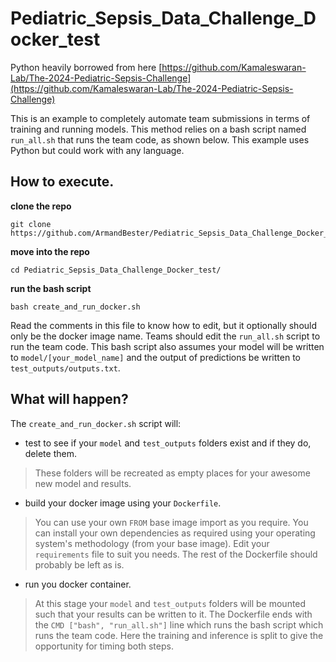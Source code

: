 # Pediatric_Sepsis_Data_Challenge_Docker_test

Python heavily borrowed from here [https://github.com/Kamaleswaran-Lab/The-2024-Pediatric-Sepsis-Challenge](https://github.com/Kamaleswaran-Lab/The-2024-Pediatric-Sepsis-Challenge)

This is an example to completely automate team submissions in terms of training and running models. This method relies on a bash script named `run_all.sh` that runs the team code, as shown below. This example uses Python but could work with any language.

## How to execute.

**clone the repo**

```
git clone https://github.com/ArmandBester/Pediatric_Sepsis_Data_Challenge_Docker_test.git
```

**move into the repo**

```
cd Pediatric_Sepsis_Data_Challenge_Docker_test/
```

**run the bash script**

```
bash create_and_run_docker.sh
```

Read the comments in this file to know how to edit, but it optionally should only be the docker image name. Teams should edit the `run_all.sh` script to run the team code. This bash script also assumes your model will be written to `model/[your_model_name]` and the output of predictions be written to `test_outputs/outputs.txt`.

## What will happen?

The `create_and_run_docker.sh` script will:

- test to see if your `model` and `test_outputs` folders exist and if they do, delete them. 
>These folders will be recreated as empty places for your awesome new model and results.

- build your docker image using your `Dockerfile`. 

>You can use your own `FROM` base image import as you require. You can install your own dependencies as required using your operating system's methodology (from your base image). Edit your `requirements` file to suit you needs. The rest of the Dockerfile should probably be left as is.

- run you docker container. 
>At this stage your `model` and `test_outputs` folders will be mounted such that your results can be written to it. The Dockerfile ends with the `CMD ["bash", "run_all.sh"]` line which runs the bash script which runs the team code. Here the training and inference is split to give the opportunity for timing both steps.




